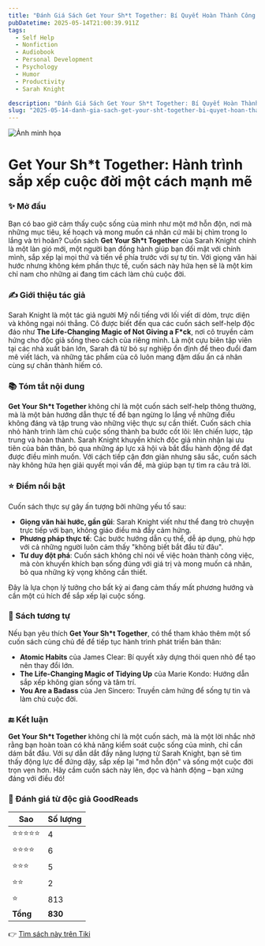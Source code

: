 ```yaml
---
title: "Đánh Giá Sách Get Your Sh*t Together: Bí Quyết Hoàn Thành Công Việc và Sống Theo Ý Muốn"
pubDatetime: 2025-05-14T21:00:39.911Z
tags:
  - Self Help
  - Nonfiction
  - Audiobook
  - Personal Development
  - Psychology
  - Humor
  - Productivity
  - Sarah Knight

description: "Đánh Giá Sách Get Your Sh*t Together: Bí Quyết Hoàn Thành Công Việc và Sống Theo Ý Muốn"
slug: "2025-05-14-danh-gia-sach-get-your-sht-together-bi-quyet-hoan-thanh-cong-viec-va-song-theo-y-muon"
---
```


![Ảnh minh họa](https://images-na.ssl-images-amazon.com/images/S/compressed.photo.goodreads.com/books/1482921846i/31111142.jpg) 

# Get Your Sh*t Together: Hành trình sắp xếp cuộc đời một cách mạnh mẽ

### ✨ Mở đầu
Bạn có bao giờ cảm thấy cuộc sống của mình như một mớ hỗn độn, nơi mà những mục tiêu, kế hoạch và mong muốn cá nhân cứ mãi bị chìm trong lo lắng và trì hoãn? Cuốn sách **Get Your Sh*t Together** của Sarah Knight chính là một làn gió mới, một người bạn đồng hành giúp bạn đối mặt với chính mình, sắp xếp lại mọi thứ và tiến về phía trước với sự tự tin. Với giọng văn hài hước nhưng không kém phần thực tế, cuốn sách này hứa hẹn sẽ là một kim chỉ nam cho những ai đang tìm cách làm chủ cuộc đời.

### ✍️ Giới thiệu tác giả
Sarah Knight là một tác giả người Mỹ nổi tiếng với lối viết dí dỏm, trực diện và không ngại nói thẳng. Cô được biết đến qua các cuốn sách self-help độc đáo như **The Life-Changing Magic of Not Giving a F*ck**, nơi cô truyền cảm hứng cho độc giả sống theo cách của riêng mình. Là một cựu biên tập viên tại các nhà xuất bản lớn, Sarah đã từ bỏ sự nghiệp ổn định để theo đuổi đam mê viết lách, và những tác phẩm của cô luôn mang đậm dấu ấn cá nhân cùng sự chân thành hiếm có.

### 📚 Tóm tắt nội dung
**Get Your Sh*t Together** không chỉ là một cuốn sách self-help thông thường, mà là một bản hướng dẫn thực tế để bạn ngừng lo lắng về những điều không đáng và tập trung vào những việc thực sự cần thiết. Cuốn sách chia nhỏ hành trình làm chủ cuộc sống thành ba bước cốt lõi: lên chiến lược, tập trung và hoàn thành. Sarah Knight khuyến khích độc giả nhìn nhận lại ưu tiên của bản thân, bỏ qua những áp lực xã hội và bắt đầu hành động để đạt được điều mình muốn. Với cách tiếp cận đơn giản nhưng sâu sắc, cuốn sách này không hứa hẹn giải quyết mọi vấn đề, mà giúp bạn tự tìm ra câu trả lời.

### ⭐ Điểm nổi bật
Cuốn sách thực sự gây ấn tượng bởi những yếu tố sau:
- **Giọng văn hài hước, gần gũi**: Sarah Knight viết như thể đang trò chuyện trực tiếp với bạn, không giáo điều mà đầy cảm hứng.
- **Phương pháp thực tế**: Các bước hướng dẫn cụ thể, dễ áp dụng, phù hợp với cả những người luôn cảm thấy "không biết bắt đầu từ đâu".
- **Tư duy đột phá**: Cuốn sách không chỉ nói về việc hoàn thành công việc, mà còn khuyến khích bạn sống đúng với giá trị và mong muốn cá nhân, bỏ qua những kỳ vọng không cần thiết.

Đây là lựa chọn lý tưởng cho bất kỳ ai đang cảm thấy mất phương hướng và cần một cú hích để sắp xếp lại cuộc sống.

### 📖 Sách tương tự
Nếu bạn yêu thích **Get Your Sh*t Together**, có thể tham khảo thêm một số cuốn sách cùng chủ đề để tiếp tục hành trình phát triển bản thân:
- **Atomic Habits** của James Clear: Bí quyết xây dựng thói quen nhỏ để tạo nên thay đổi lớn.
- **The Life-Changing Magic of Tidying Up** của Marie Kondo: Hướng dẫn sắp xếp không gian sống và tâm trí.
- **You Are a Badass** của Jen Sincero: Truyền cảm hứng để sống tự tin và làm chủ cuộc đời.

### 🔚 Kết luận
**Get Your Sh*t Together** không chỉ là một cuốn sách, mà là một lời nhắc nhở rằng bạn hoàn toàn có khả năng kiểm soát cuộc sống của mình, chỉ cần dám bắt đầu. Với sự dẫn dắt đầy năng lượng từ Sarah Knight, bạn sẽ tìm thấy động lực để đứng dậy, sắp xếp lại "mớ hỗn độn" và sống một cuộc đời trọn vẹn hơn. Hãy cầm cuốn sách này lên, đọc và hành động – bạn xứng đáng với điều đó!


### 💖 Đánh giá từ độc giả GoodReads

| Sao    | Số lượng |
|--------|----------|
| ⭐⭐⭐⭐⭐ | 4 |
| ⭐⭐⭐⭐ | 6 |
| ⭐⭐⭐ | 5 |
| ⭐⭐ | 2 |
| ⭐ | 813 |
| **Tổng** | **830** |


👉 [Tìm sách này trên Tiki](https://tiki.vn/search?q=S%E1%BB%91%20%C4%90%E1%BB%8F)
